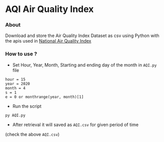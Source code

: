 # AQI Air Quality Index
### About ###
Download and store the Air Quality Index Dataset as csv using Python with the apis used in
[National Air Quality Index](https://app.cpcbccr.com/AQI_India)

### How to use ? ###
* Set Hour, Year, Month, Starting and ending day of the month in `AQI.py` file
```
hour = 15
year = 2020
month = 4
s = 1
e = 0 or monthrange(year, month)[1]
```
* Run the script
```
py AQI.py
```
* After retrieval it will saved as `AQI.csv` for given period of time

(check the above `AQI.csv`)
